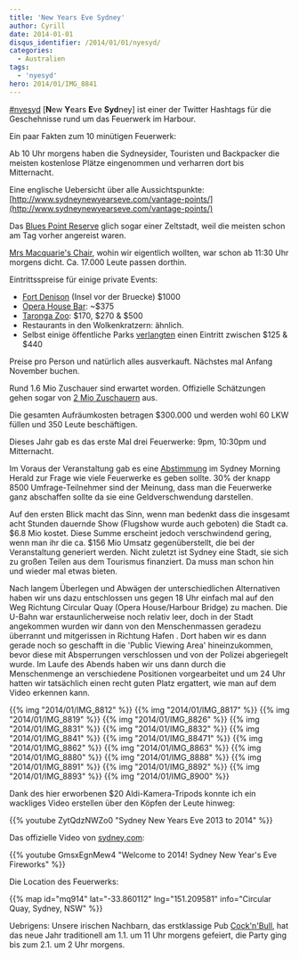 ```yaml
---
title: 'New Years Eve Sydney'
author: Cyrill
date: 2014-01-01
disqus_identifier: /2014/01/01/nyesyd/
categories:
  - Australien
tags:
  - 'nyesyd'
hero: 2014/01/IMG_8841
---
```


[#nyesyd](https://twitter.com/search?q=%23nyesyd&src=typd) [**N**ew **Y**ears **E**ve **Syd**ney] ist einer der Twitter <i class="fa fa-twitter"></i> Hashtags
für die Geschehnisse rund um das Feuerwerk <i class="fa fa-fire"></i> im Harbour.<!--more-->

Ein paar Fakten zum 10 minütigen Feuerwerk:

Ab 10 Uhr morgens haben die Sydneysider, Touristen und Backpacker <i class="fa fa-group"></i> die meisten kostenlose Plätze eingenommen und verharren dort bis
Mitternacht.

Eine englische Uebersicht über alle Aussichtspunkte: [http://www.sydneynewyearseve.com/vantage-points/](http://www.sydneynewyearseve.com/vantage-points/)

Das [Blues Point Reserve](http://www.sydneynewyearseve.com/vantage-points/blues-point-reserve/) glich sogar einer Zeltstadt, weil die meisten schon am Tag
vorher angereist waren.

[Mrs Macquarie's Chair](http://www.sydneynewyearseve.com/vantage-points/mrs-macquaries-point/), wohin wir eigentlich wollten, war schon ab 11:30 Uhr morgens
dicht. Ca. 17.000 Leute <i class="fa fa-group"></i> passen dorthin.

Eintrittsspreise für einige private Events:

  * [Fort Denison](http://www.sydneynewyearseve.com/vantage-points/fort-denison/) (Insel vor der Bruecke) $1000
  * [Opera House Bar](http://operabar.com.au/s/nye): ~$375
  * [Taronga Zoo](http://taronga.org.au/event/2013-12-31/new-years-eve-2013-at-taronga-sydney): $170, $270 & $500
  * Restaurants in den Wolkenkratzern: ähnlich.
  * Selbst einige öffentliche Parks [verlangten](http://www.smh.com.au/entertainment/about-town/spreading-like-wild-fireworks-20121229-2c0a6.html) einen
  Eintritt zwischen $125 & $440

Preise pro Person und natürlich alles ausverkauft. Nächstes mal Anfang November buchen.

Rund 1.6 Mio Zuschauer sind erwartet worden. Offizielle Schätzungen gehen sogar von
[2 Mio Zuschauern](http://www.smh.com.au/nsw/sydney-new-years-eve-midnight-fireworks-the-best-show-in-town-20131231-304nm.html) aus.

Die gesamten Aufräumkosten betragen $300.000 und werden wohl 60 LKW füllen und 350 Leute beschäftigen.

Dieses Jahr gab es das erste Mal drei Feuerwerke: 9pm, 10:30pm und Mitternacht.

Im Voraus der Veranstaltung gab es eine [Abstimmung](http://www.smh.com.au/nsw/sydney-new-years-eve-fireworks-gets-a-third-act-inspired-by-reg-mombassa-artwork-20131227-2zyug.html)
im Sydney Morning Herald zur Frage wie viele Feuerwerke es geben sollte.  30% der knapp 8500 Umfrage-Teilnehmer sind der Meinung, dass man die Feuerwerke ganz
abschaffen sollte da sie eine Geldverschwendung darstellen.

Auf den ersten Blick macht das Sinn, wenn man bedenkt dass die insgesamt acht Stunden dauernde Show (Flugshow wurde auch geboten) die Stadt ca. $6.8  Mio
kostet. Diese Summe erscheint jedoch verschwindend gering, wenn man ihr die ca. $156 Mio Umsatz gegenüberstellt, die bei der Veranstaltung generiert werden.
Nicht zuletzt ist Sydney eine Stadt, sie sich zu großen Teilen aus dem Tourismus finanziert. Da muss man schon hin und wieder mal etwas bieten.

Nach langem Überlegen und Abwägen der unterschiedlichen Alternativen haben wir uns dazu entschlossen uns gegen 18 Uhr einfach mal auf den Weg Richtung Circular
Quay (Opera House/Harbour Bridge) zu machen. Die U-Bahn war erstaunlicherweise noch relativ leer, doch in der Stadt angekommen wurden wir dann von den
Menschenmassen geradezu überrannt und mitgerissen in Richtung Hafen . Dort haben wir es dann gerade noch so geschafft in die 'Public Viewing Area'
hineinzukommen, bevor diese mit Absperrungen verschlossen und von der Polizei abgeriegelt wurde. Im Laufe des Abends haben wir uns dann durch die
Menschenmenge an verschiedene Positionen vorgearbeitet und um 24 Uhr hatten wir tatsächlich einen recht guten Platz ergattert, wie man auf dem
Video <i class="fa fa-video-camera"></i> erkennen kann.


{{% img "2014/01/IMG_8812" %}}
{{% img "2014/01/IMG_8817" %}}
{{% img "2014/01/IMG_8819" %}}
{{% img "2014/01/IMG_8826" %}}
{{% img "2014/01/IMG_8831" %}}
{{% img "2014/01/IMG_8832" %}}
{{% img "2014/01/IMG_8841" %}}
{{% img "2014/01/IMG_88471" %}}
{{% img "2014/01/IMG_8862" %}}
{{% img "2014/01/IMG_8863" %}}
{{% img "2014/01/IMG_8880" %}}
{{% img "2014/01/IMG_8888" %}}
{{% img "2014/01/IMG_8891" %}}
{{% img "2014/01/IMG_8892" %}}
{{% img "2014/01/IMG_8893" %}}
{{% img "2014/01/IMG_8900" %}}

Dank des hier erworbenen $20 Aldi-Kamera-Tripods konnte ich ein wackliges Video erstellen über den Köpfen der Leute hinweg:

{{% youtube ZytQdzNWZo0 "Sydney New Years Eve 2013 to 2014" %}}


Das offizielle Video von [sydney.com](http://www.sydney.com):

{{% youtube GmsxEgnMew4 "Welcome to 2014! Sydney New Year's Eve Fireworks" %}}

Die Location des Feuerwerks:

{{% map id="mq914" lat="-33.860112" lng="151.209581" info="Circular Quay, Sydney, NSW" %}}

Uebrigens: Unsere irischen Nachbarn, das erstklassige Pub [Cock'n'Bull](http://www.cocknbull.com.au/), hat das neue Jahr traditionell am 1.1. um 11 Uhr
morgens gefeiert, die Party ging bis zum 2.1. um 2 Uhr morgens.
